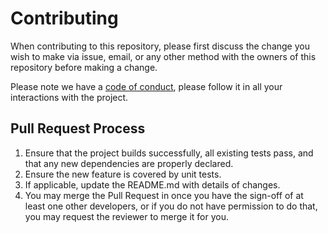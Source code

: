 # Contributing

When contributing to this repository, please first discuss the change you wish to make via issue,
email, or any other method with the owners of this repository before making a change. 

Please note we have a [code of conduct](CODE_OF_CONDUCT.md), please follow it in all your interactions with the project.

## Pull Request Process

1. Ensure that the project builds successfully, all existing tests pass, and that any new dependencies are properly declared.
2. Ensure the new feature is covered by unit tests.
3. If applicable, update the README.md with details of changes.
4. You may merge the Pull Request in once you have the sign-off of at least one other developers, or if you 
   do not have permission to do that, you may request the reviewer to merge it for you.
